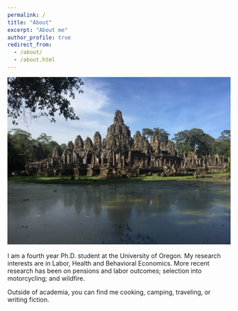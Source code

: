 ```yaml
---
permalink: /
title: "About"
excerpt: "About me"
author_profile: true
redirect_from: 
  - /about/
  - /about.html
---
```


![](images/cambodia.JPG)

I am a fourth year Ph.D. student at the University of Oregon. My research interests are in Labor, Health and Behavioral Economics. More recent research has been on pensions and labor outcomes; selection into motorcycling; and wildfire. 

Outside of academia, you can find me cooking, camping, traveling, or writing fiction. 

